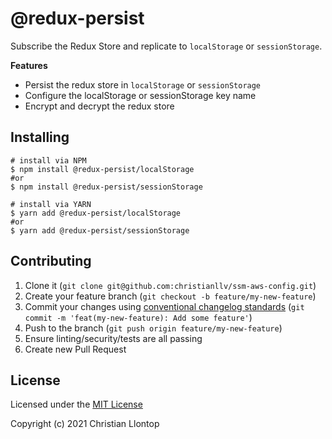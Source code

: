 # @redux-persist
Subscribe the Redux Store and replicate to `localStorage` or `sessionStorage`.

**Features**
- Persist the redux store in `localStorage` or `sessionStorage`
- Configure the localStorage or sessionStorage key name
- Encrypt and decrypt the redux store

## Installing
```shell
# install via NPM
$ npm install @redux-persist/localStorage
#or 
$ npm install @redux-persist/sessionStorage
```
```shell
# install via YARN
$ yarn add @redux-persist/localStorage
#or 
$ yarn add @redux-persist/sessionStorage
```

## Contributing
1. Clone it (`git clone git@github.com:christianllv/ssm-aws-config.git`)
1. Create your feature branch (`git checkout -b feature/my-new-feature`)
1. Commit your changes using [conventional changelog standards](https://github.com/bcoe/conventional-changelog-standard/blob/master/convention.md) (`git commit -m 'feat(my-new-feature): Add some feature'`)
1. Push to the branch (`git push origin feature/my-new-feature`)
1. Ensure linting/security/tests are all passing
1. Create new Pull Request

## License
Licensed under the [MIT License](LICENSE.md)

Copyright (c) 2021 Christian Llontop
